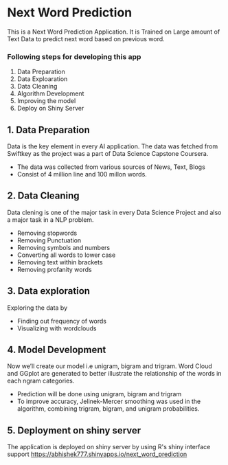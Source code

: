 # Next Word Prediction
This is a Next Word Prediction Application. It is Trained on Large amount of Text Data to predict next word based on previous word.

### Following steps for developing this app
1. Data Preparation
2. Data Exploaration
3. Data Cleaning
4. Algorithm Development
5. Improving the model
6. Deploy on Shiny Server

## 1. Data Preparation
Data is the key element in every AI application. The data was fetched from Swiftkey as the project was a part of Data Science Capstone Coursera. 
- The data was collected from various sources of News, Text, Blogs
- Consist of 4 million line and 100 millon words.

## 2. Data Cleaning
Data clening is one of the major task in every Data Science Project and also a major task in a NLP problem.
- Removing stopwords
- Removing Punctuation
- Removing symbols and numbers
- Converting all words to lower case
- Removing text within brackets
- Removing profanity words

## 3. Data exploration

Exploring the data by
- Finding out frequency of words
- Visualizing with wordclouds

## 4. Model Development
Now we’ll create our model i.e unigram, bigram and trigram. Word Cloud and GGplot are generated to better illustrate the relationship of the words in each ngram categories.
- Prediction will be done using unigram, bigram and trigram
- To improve accuracy, Jelinek-Mercer smoothing was used in the algorithm, combining trigram, bigram, and unigram probabilities.

## 5. Deployment on shiny server
The application is deployed on shiny server by using R's shiny interface support
https://abhishek777.shinyapps.io/next_word_prediction 
